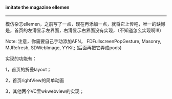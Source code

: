 

#### imitate the magazine ellemen 

---

模仿杂志ellemen，之前写了一点，现在再添加一点，就将它上传吧，唯一的缺憾是，首页的左滑显示左界面，右滑显示右界面没有实现，（不知道怎么实现啊!!!）

Note: 注意，你需要自己手动添加AFN， FDFullscreenPopGesture, Masonry, MJRefresh, SDWebImage, YYKit; (后面再把它弄成pods)

实现的功能有：
  
  1，首页的折叠layout；
  
  2，首页rightView的简单动画
  
  3，其他两个VC里wkwebview的实现；
  
  
  
